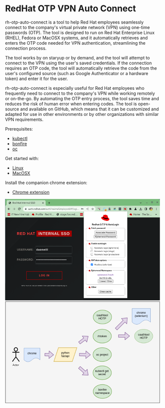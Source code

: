 RedHat OTP VPN Auto Connect
===========================

rh-otp-auto-connect is a tool to help Red Hat employees seamlessly connect to the company's virtual private network (VPN) using one-time passwords (OTP). The tool is designed to run on Red Hat Enterprise Linux (RHEL), Fedora or MacOSX systems, and it automatically retrieves and enters the OTP code needed for VPN authentication, streamlining the connection process.

The tool works by on staryup or by demand, and the tool will attempt to connect to the VPN using the user's saved credentials. If the connection requires an OTP code, the tool will automatically retrieve the code from the user's configured source (such as Google Authenticator or a hardware token) and enter it for the user.

rh-otp-auto-connect is especially useful for Red Hat employees who frequently need to connect to the company's VPN while working remotely or on-the-go. By automating the OTP entry process, the tool saves time and reduces the risk of human error when entering codes. The tool is open-source and available on GitHub, which means that it can be customized and adapted for use in other environments or by other organizations with similar VPN requirements.

Prerequisites:

- [kubectl](https://kubernetes.io/docs/tasks/tools/)
- [bonfire](https://pypi.org/project/crc-bonfire/)
- [oc](https://docs.openshift.com/container-platform/4.11/cli_reference/openshift_cli/getting-started-cli.html)

Get started with:

- [Linux](https://github.com/dmzoneill/rh-otp-auto-connect/blob/main/README.LINUX.md)
- [MacOSX](https://github.com/dmzoneill/rh-otp-auto-connect/blob/main/README.MACOSX.md)

Install the companion chrome extension:

- [Chrome extension](https://github.com/dmzoneill/rh-otp-auto-connect/blob/main/README.CHROME.md)

![Browser shot](https://github.com/dmzoneill/rh-otp-auto-connect/blob/main/images/readme-image.png?raw=true)
![Browser shot](https://github.com/dmzoneill/rh-otp-auto-connect/blob/main/images/workflow.png?raw=true)